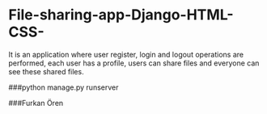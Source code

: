 # File-sharing-app-Django-HTML-CSS-
It is an application where user register, login and logout operations are performed, each user has a profile, users can share files and everyone can see these shared files.

###python manage.py runserver

###Furkan Ören
